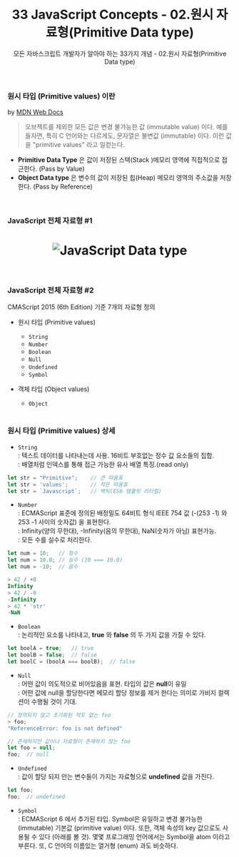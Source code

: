 ﻿---
layout: post
title: 33 JavaScript Concepts - 02.원시 자료형(Primitive Data type)
subtitle: 모든 자바스크립트 개발자가 알아야 하는 33가지 개념 - 02.원시 자료형(Primitive Data type)
tags: [javascript, ECMAScript, ECMA스크립트, 33-js-concepts, primitive]
image: /img/posts/2019-02-21-모든 자바스크립트 개발자가 알아야 하는 33가지 개념.jpg
comments: true
---

### 원시 타입 (Primitive values) 이란
by [MDN Web Docs](https://developer.mozilla.org/ko/docs/Web/JavaScript/Data_structures)

>오브젝트를 제외한 모든 값은 변경 불가능한 값 (immutable value) 이다. 예를 들자면, 특히 C 언어와는 다르게도, 문자열은 불변값 (immutable) 이다. 이런 값을 "primitive values" 라고 일컫는다.  

- **Primitive Data Type** 은 값이 저장된 스택(Stack )메모리 영역에 직접적으로 접근한다. (Pass by Value)
- **Object Data type** 은 변수의 값이 저장된 힙(Heap) 메모리 영역의 주소값을 저장한다. (Pass by Reference)


<br />  

### JavaScript 전체 자료형 #1
<h1 align="center">
  <img src="https://seniya.github.io/img/posts/2019-02-26-33-js-concepts-02-primitive-data-type.PNG" alt="JavaScript Data type">
</h1>

<br />  

### JavaScript 전체 자료형 #2  

CMAScript 2015 (6th Edition) 기준  7개의 자료형 정의

-  원시 타입 (Primitive values)
   - `String`
   - `Number`
   - `Boolean`
   - `Null`
   - `Undefined`
   - `Symbol`
- 객체 타입 (Object values)
  - `Object`  

  <br />   


### 원시 타입 (Primitive values) 상세

- `String`  
: 텍스트 데이터를 나타내는데 사용. 16비트 부호없는 정수 값 요소들의 집합.  
: 배열처럼 인덱스를 통해 접근 가능한 유사 배열 특징.(read only)
```javascript
let str = "Primitive";    // 큰 따옴표
let str = 'values';       // 작은 따옴표
let str = `Javascript`;   // 백틱(ES6 템플릿 리터럴)
```

- `Number`  
: ECMAScript 표준에 정의된 배정밀도 64비트 형식 IEEE 754 값 (-(253 -1) 와 253 -1 사이의 숫자값) 을 표현한다.  
: Infinity(양의 무한대), -Infinity(음의 무한대), NaN(숫자가 아님) 표현가능.  
: 모든 수를 실수로 처리한다.  

```javascript
let num = 10;   // 정수
let num = 10.0; // 실수 (10 === 10.0)
let num = -10;  // 음수

> 42 / +0
Infinity
> 42 / -0
-Infinity
> 42 * 'str'
-NaN
```

- `Boolean`  
: 논리적인 요소를 나타내고, **true** 와 **false** 의 두 가지 값을 가질 수 있다.  

```javascript
let boolA = true;   // true
let boolB = false;  // false
let boolC = (boolA === boolB);  // false
```


- `Null`  
: 어떤 값이 의도적으로 비어있음을 표현. 타입의 값은 **null**이 유일  
: 어떤 값에 null을 할당한다면 메모리 할당 정보를 제거 한다는 의미로 가비지 컬렉션이 수행될 것이 기대.  

```javascript
// 정의되지 않고 초기화된 적도 없는 foo
> foo;
"ReferenceError: foo is not defined"

// 존재하지만 값이나 자료형이 존재하지 않는 foo
let foo = null;
foo;  // null
```


- `Undefined`  
: 값이 할당 되지 안는 변수들이 가지는 자료형으로 **undefined** 값을 가진다.  

```javascript
let foo;
foo;  // undefined
```

- `Symbol`  
: ECMAScript 6 에서 추가된 타입. Symbol은 유일하고 변경 불가능한 (immutable) 기본값 (primitive value) 이다. 또한, 객체 속성의 key 값으로도 사용될 수 있다 (아래를 볼 것). 몇몇 프로그래밍 언어에서는 Symbol을 atom 이라고 부른다. 또, C 언어의 이름있는 열거형 (enum) 과도 비슷하다.